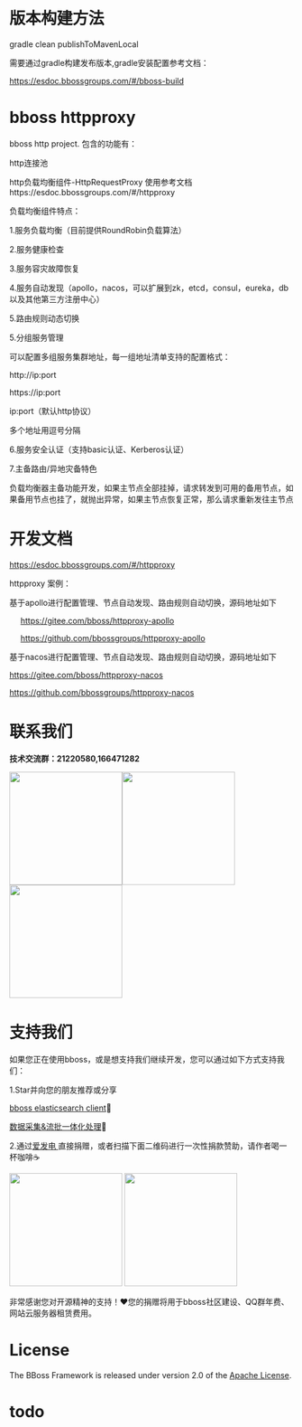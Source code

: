 # 版本构建方法

gradle clean publishToMavenLocal

需要通过gradle构建发布版本,gradle安装配置参考文档：

https://esdoc.bbossgroups.com/#/bboss-build

# bboss httpproxy
 bboss http  project.
 包含的功能有：

 http连接池

 http负载均衡组件-HttpRequestProxy  使用参考文档https://esdoc.bbossgroups.com/#/httpproxy

 负载均衡组件特点：

 1.服务负载均衡（目前提供RoundRobin负载算法）

 2.服务健康检查

 3.服务容灾故障恢复

 4.服务自动发现（apollo，nacos，可以扩展到zk，etcd，consul，eureka，db以及其他第三方注册中心）

 5.路由规则动态切换

 5.分组服务管理

 可以配置多组服务集群地址，每一组地址清单支持的配置格式：

 http://ip:port

 https://ip:port

 ip:port（默认http协议）

 多个地址用逗号分隔

 6.服务安全认证（支持basic认证、Kerberos认证）

 7.主备路由/异地灾备特色

 负载均衡器主备功能开发，如果主节点全部挂掉，请求转发到可用的备用节点，如果备用节点也挂了，就抛出异常，如果主节点恢复正常，那么请求重新发往主节点 

# 开发文档

https://esdoc.bbossgroups.com/#/httpproxy

httpproxy 案例：

基于apollo进行配置管理、节点自动发现、路由规则自动切换，源码地址如下

     https://gitee.com/bboss/httpproxy-apollo 

     https://github.com/bbossgroups/httpproxy-apollo

基于nacos进行配置管理、节点自动发现、路由规则自动切换，源码地址如下

https://gitee.com/bboss/httpproxy-nacos

https://github.com/bbossgroups/httpproxy-nacos

# 联系我们

**技术交流群：21220580,166471282**

<img src="https://esdoc.bbossgroups.com/images/qrcode.jpg"  height="200" width="200"><img src="https://esdoc.bbossgroups.com/images/douyin.png"  height="200" width="200"><img src="https://esdoc.bbossgroups.com/images/wvidio.png"  height="200" width="200">


# 支持我们

如果您正在使用bboss，或是想支持我们继续开发，您可以通过如下方式支持我们：

1.Star并向您的朋友推荐或分享

[bboss elasticsearch client](https://gitee.com/bboss/bboss-elastic)🚀

[数据采集&流批一体化处理](https://gitee.com/bboss/bboss-elastic-tran)🚀

2.通过[爱发电 ](https://afdian.net/a/bbossgroups)直接捐赠，或者扫描下面二维码进行一次性捐款赞助，请作者喝一杯咖啡☕️

<img src="https://esdoc.bbossgroups.com/images/alipay.png"  height="200" width="200">

<img src="https://esdoc.bbossgroups.com/images/wchat.png"   height="200" width="200" />

非常感谢您对开源精神的支持！❤您的捐赠将用于bboss社区建设、QQ群年费、网站云服务器租赁费用。




# License

The BBoss Framework is released under version 2.0 of the [Apache License][].

[Apache License]: http://www.apache.org/licenses/LICENSE-2.0

# todo
